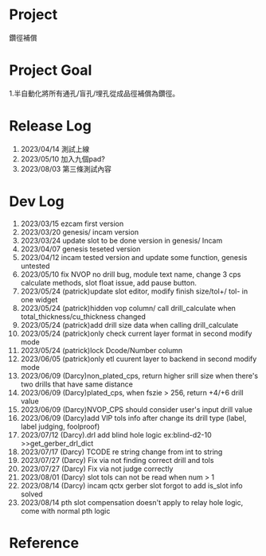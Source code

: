 # Project
鑽徑補償

# Project Goal
1.半自動化將所有通孔/盲孔/埋孔從成品徑補償為鑽徑。

# Release Log
1. 2023/04/14 測試上線
2. 2023/05/10 加入九個pad?
3. 2023/08/03 第三條測試內容

# Dev Log
1. 2023/03/15 ezcam first version
2. 2023/03/20 genesis/ incam version
3. 2023/03/24 update slot to be done version in genesis/ Incam
4. 2023/04/07 genesis teseted version
5. 2023/04/12 incam tested version and update some function, genesis untested
6. 2023/05/10 fix NVOP no drill bug, module text name, change 3 cps calculate methods, slot float issue, add pause button.
7. 2023/05/24 (patrick)update slot editor, modify finish size/tol+/ tol- in one widget 
8. 2023/05/24 (patrick)hidden vop column/ call drill_calculate when total_thickness/cu_thickness changed
9. 2023/05/24 (patrick)add drill size data when calling drill_calculate
10. 2023/05/24 (patrick)only check current layer format in second modify mode
11. 2023/05/24 (patrick)lock Dcode/Number column
12. 2023/06/05 (patrick)only etl cuurent layer to backend in second modify mode
13. 2023/06/09 (Darcy)non_plated_cps, return higher srill size when there's two drills that have same distance
14. 2023/06/09 (Darcy)plated_cps, when fszie > 256, return +4/+6 drill value 
15. 2023/06/09 (Darcy)NVOP_CPS should consider user's input drill value
16. 2023/06/09 (Darcy)add VIP tols info after change its drill type (label, label judging, foolproof)
17. 2023/07/12 (Darcy).drl add blind hole logic ex:blind-d2-10 >>get_gerber_drl_dict
18. 2023/07/17 (Darcy) TCODE re string change from int to string
19. 2023/07/27 (Darcy) Fix via not finding correct drill and tols
20. 2023/07/27 (Darcy) Fix via not judge correctly
21. 2023/08/01 (Darcy) slot tols can not be read when num > 1
22. 2023/08/14 (Darcy) incam qctx gerber slot forgot to add is_slot info solved
23. 2023/08/14 pth slot compensation doesn't apply to relay hole logic, come with normal pth logic
# Reference